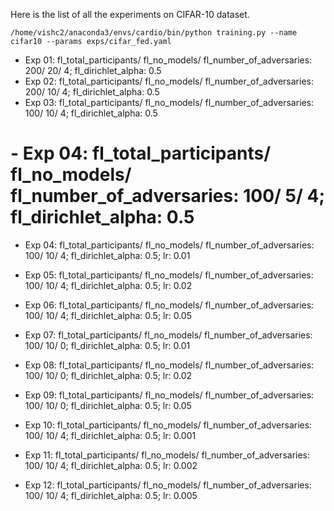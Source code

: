 Here is the list of all the experiments on CIFAR-10 dataset.

```
/home/vishc2/anaconda3/envs/cardio/bin/python training.py --name cifar10 --params exps/cifar_fed.yaml
```
- Exp 01: fl_total_participants/ fl_no_models/ fl_number_of_adversaries: 200/ 20/ 4; fl_dirichlet_alpha: 0.5
- Exp 02: fl_total_participants/ fl_no_models/ fl_number_of_adversaries: 200/ 10/ 4; fl_dirichlet_alpha: 0.5
- Exp 03: fl_total_participants/ fl_no_models/ fl_number_of_adversaries: 100/ 10/ 4; fl_dirichlet_alpha: 0.5
# - Exp 04: fl_total_participants/ fl_no_models/ fl_number_of_adversaries: 100/ 5/ 4; fl_dirichlet_alpha: 0.5

- Exp 04: fl_total_participants/ fl_no_models/ fl_number_of_adversaries: 100/ 10/ 4; fl_dirichlet_alpha: 0.5; lr: 0.01
- Exp 05: fl_total_participants/ fl_no_models/ fl_number_of_adversaries: 100/ 10/ 4; fl_dirichlet_alpha: 0.5; lr: 0.02
- Exp 06: fl_total_participants/ fl_no_models/ fl_number_of_adversaries: 100/ 10/ 4; fl_dirichlet_alpha: 0.5; lr: 0.05
- Exp 07: fl_total_participants/ fl_no_models/ fl_number_of_adversaries: 100/ 10/ 0; fl_dirichlet_alpha: 0.5; lr: 0.01
- Exp 08: fl_total_participants/ fl_no_models/ fl_number_of_adversaries: 100/ 10/ 0; fl_dirichlet_alpha: 0.5; lr: 0.02
- Exp 09: fl_total_participants/ fl_no_models/ fl_number_of_adversaries: 100/ 10/ 0; fl_dirichlet_alpha: 0.5; lr: 0.05
  

- Exp 10: fl_total_participants/ fl_no_models/ fl_number_of_adversaries: 100/ 10/ 4; fl_dirichlet_alpha: 0.5; lr: 0.001
- Exp 11: fl_total_participants/ fl_no_models/ fl_number_of_adversaries: 100/ 10/ 4; fl_dirichlet_alpha: 0.5; lr: 0.002
- Exp 12: fl_total_participants/ fl_no_models/ fl_number_of_adversaries: 100/ 10/ 4; fl_dirichlet_alpha: 0.5; lr: 0.005